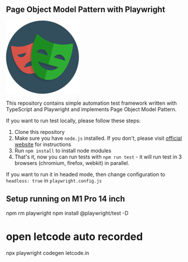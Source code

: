## Page Object Model Pattern with Playwright

![alt text](./playwright-logo.png)

This repository contains simple automation test framework written with TypeScript and Playwright and implements Page Object Model Pattern.

If you want to run test locally, please follow these steps:

1. Clone this repository
2. Make sure you have `node.js` installed. If you don't, please visit [official website](https://nodejs.org/en/download/) for instructions 
3. Run `npm install` to install node modules
4. That's it, now you can run tests with `npm run test` - it will run test in 3 browsers (chromium, firefox, webkit) in parallel.

If you want to run it in headed mode, then change configuration to `headless: true` in `playwright.config.js`
## Setup running on M1 Pro 14 inch 

npm rm playwright
npm install @playwright/test -D
# open letcode auto recorded
npx playwright codegen letcode.in